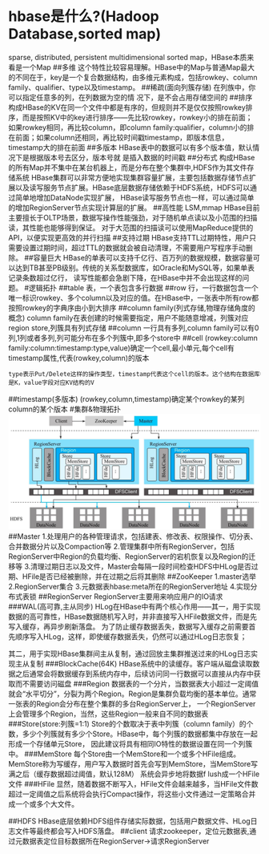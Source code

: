 # hbase是什么?(Hadoop Database,sorted map)
sparse, distributed, persistent multidimensional sorted map，HBase本质来看是一个Map
##多维
这个特性比较容易理解。HBase中的Map与普通Map最大的不同在于，key是一个复合数据结构，由多维元素构成，包括rowkey、column family、qualifier、type以及timestamp。
##稀疏(面向列簇存储)
在列族中，你可以指定任意多的列，在列数据为空的情 况下，是不会占用存储空间的
##排序
构成HBase的KV在同一个文件中都是有序的，但规则并不是仅仅按照rowkey排序，而是按照KV中的key进行排序——先比较rowkey，rowkey小的排在前面；
如果rowkey相同，再比较column，即column family:qualifier，column小的排在前面；如果column还相同，再比较时间戳timestamp，即版本信息，timestamp大的排在前面
##多版本
HBase表中的数据可以有多个版本值，默认情况下是根据版本号去区分，版本号就 是插入数据的时间戳
##分布式
构成HBase的所有Map并不集中在某台机器上，而是分布在整个集群中,HDFS作为其文件存储系统
HBase集群可以非常方便地实现集群容量扩展，主要包括数据存储节点扩展以及读写服务节点扩展。HBase底层数据存储依赖于HDFS系统，HDFS可以通过简单地增加DataNode实现扩展，
HBase读写服务节点也一样，可以通过简单的增加RegionServer节点实现计算层的扩展。
##高性能
LSM,mmap
HBase目前主要擅长于OLTP场景，数据写操作性能强劲，对于随机单点读以及小范围的扫描读，其性能也能够得到保证。
对于大范围的扫描读可以使用MapReduce提供的API，以便实现更高效的并行扫描
##支持过期
HBase支持TTL过期特性，用户只需要设置过期时间，超过TTL的数据就会被自动清理，不需要用户写程序手动删除。
##容量巨大
HBase的单表可以支持千亿行、百万列的数据规模，数据容量可以达到TB甚至PB级别。传统的关系型数据库，如Oracle和MySQL等，如果单表记录条数超过亿行，
读写性能都会急剧下降，在HBase中并不会出现这样的问题。
#逻辑拓扑
##table
表，一个表包含多行数据
##row
行，一行数据包含一个唯一标识rowkey、多个column以及对应的值。在HBase中，一张表中所有row都按照rowkey的字典序由小到大排序
##column family(列式存储,物理存储角度的概念)
column family在表创建的时候需要指定，用户不能随意增减，列簇对应region store,列簇具有列式存储
##column
一行具有多列,column family可以有0列,1列或者多列,列可能分布在多个列簇中,即多个store中
##cell
(rowkey:column family:column:timestamp:type,value)确定一个cell,最小单元,每个cell有timestamp属性,代表(rowkey,column)的版本
```asp
type表示Put/Delete这样的操作类型，timestamp代表这个cell的版本。这个结构在数据库中实际是以KV结构存储的，其中（row, column,timestamp, type）
是K，value字段对应KV结构的V
```
##timestamp(多版本)
(rowkey,column,timestamp)确定某个rowkey的某列column的某个版本
#集群&物理拓扑
![](.z_01_hbase_01_拓扑_images/9b6f9e57.png)
##Master
1.处理用户的各种管理请求，包括建表、修改表、权限操作、切分表、合并数据分片以及Compaction等
2.管理集群中所有RegionServer，包括RegionServer中Region的负载均衡、RegionServer的宕机恢复以及Region的迁移等
3.清理过期日志以及文件，Master会每隔一段时间检查HDFS中HLog是否过期、HFile是否已经被删除，并在过期之后将其删除
##ZooKeeper
1.master选举
2.RegionServer集合
3.元数据表hbase:meta所在的RegionServer地址
4.实现分布式表锁
##RegionServer
RegionServer主要用来响应用户的IO请求
###WAL(高可靠,主从同步)
HLog在HBase中有两个核心作用——其一，用于实现数据的高可靠性，HBase数据随机写入时，并非直接写入HFile数据文件，而是先写入缓存，再异步刷新落盘。
为了防止缓存数据丢失，数据写入缓存之前需要首先顺序写入HLog，这样，即使缓存数据丢失，仍然可以通过HLog日志恢复；

其二，用于实现HBase集群间主从复制，通过回放主集群推送过来的HLog日志实现主从复制
###BlockCache(64K)
HBase系统中的读缓存。客户端从磁盘读取数据之后通常会将数据缓存到系统内存中，后续访问同一行数据可以直接从内存中获取而不需要访问磁盘
###Region
数据表的一个分片，当数据表大小超过一定阈值就会“水平切分”，分裂为两个Region。Region是集群负载均衡的基本单位。通常一张表的Region会分布在整个集群的多台RegionServer上，
一个RegionServer上会管理多个Region，当然，这些Region一般来自不同的数据表
###Store(store:列簇=1:1)
Store的个数取决于表中列簇（column family）的个数，多少个列簇就有多少个Store。HBase中，每个列簇的数据都集中存放在一起形成一个存储单元Store，
因此建议将具有相同IO特性的数据设置在同一个列簇中。
###MemStore
每个Store由一个MemStore和一个或多个HFile组成。MemStore称为写缓存，用户写入数据时首先会写到MemStore，当MemStore写满之后（缓存数据超过阈值，默认128M）
系统会异步地将数据f lush成一个HFile文件
###HFile
显然，随着数据不断写入，HFile文件会越来越多，当HFile文件数超过一定阈值之后系统将会执行Compact操作，将这些小文件通过一定策略合并成一个或多个大文件。

##HDFS
HBase底层依赖HDFS组件存储实际数据，包括用户数据文件、HLog日志文件等最终都会写入HDFS落盘。
##client
请求zookeeper，定位元数据表,通过元数据表定位目标数据所在RegionServer->请求RegionServer
